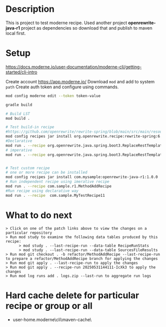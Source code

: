 
# Description
This is project to test moderne recipe.
Used another project __openrewrite-java-r1__ project as dependencies so download that and publish to maven local first.

# Setup

https://docs.moderne.io/user-documentation/moderne-cli/getting-started/cli-intro

Create account https://app.moderne.io/
Download `mod` and add to system `path`
Create auth token and configure using commands.
```bash
mod config moderne edit --token token-value
```

```bash
gradle build

# Build LST
mod build .

# Test build-in recipe
#https://github.com/openrewrite/rewrite-spring/blob/main/src/main/resources/META-INF/rewrite/replace-methods-rest-template-builder.yml
mod config recipes jar install org.openrewrite.recipe:rewrite-spring:6.8.2
#Declarative
mod run . --recipe org.openrewrite.java.spring.boot3.ReplaceRestTemplateBuilderMethods
# imperative
mod run . --recipe org.openrewrite.java.spring.boot3.ReplaceRestTemplateBuilderRequestFactoryMethod


# Test custom recipe
# one or more recipe can be installed 
mod config recipes jar install com.mysample:openrewrite-java-r1:1.0.0
# Run independent recipe using imerative recipe
mod run . --recipe com.sample.r1.MethodAddRecipe
#Run recipe using declarative way
mod run . --recipe  com.sample.MyTestRecipe11


```
# What to do next
    > Click on one of the patch links above to view the changes on a particular repository
    > Run mod study to examine the following data tables produced by this recipe:
          > mod study . --last-recipe-run --data-table RecipeRunStats
          > mod study . --last-recipe-run --data-table SourcesFileResults
    > Run mod git checkout . -b refactor/MethodAddRecipe --last-recipe-run to prepare a refactor/MethodAddRecipe branch for applying the changes
    > Run mod git apply . --last-recipe-run to apply the changes
    > Run mod git apply . --recipe-run 20250531144111-IcXk3 to apply the changes
    > Run mod log runs add . logs.zip --last-run to aggregate run logs

# Hard cache delete for particular recipe or group or all
-  user-home\.moderne\cli\maven-cache\ 